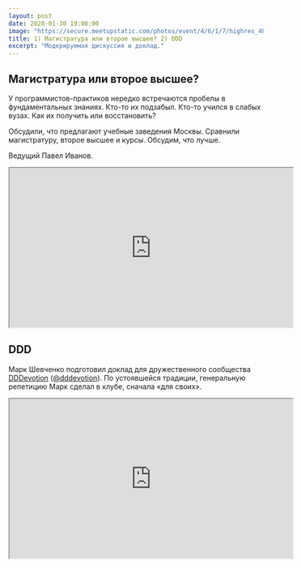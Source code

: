 ```yaml
---
layout: post
date: 2020-01-30 19:00:00
image: "https://secure.meetupstatic.com/photos/event/4/6/1/7/highres_488177943.jpeg"
title: 1) Магистратура или второе высшее? 2) DDD
excerpt: "Модерируемая дискуссия и доклад."
---
```


## Магистратура или второе высшее?

У программистов-практиков нередко встречаются пробелы в фундаментальных знаниях. Кто-то их подзабыл. Кто-то учился в слабых вузах. Как их получить или восстановить?

Обсудили, что предлагают учебные заведения Москвы. Сравнили магистратуру, второе высшее и курсы. Обсудим, что лучше.

Ведущий Павел Иванов.

<div class="video">
  <iframe width="560" height="315" src="https://www.youtube.com/embed/_9ANSi31ZHc" allow="accelerometer; autoplay; encrypted-media; gyroscope; picture-in-picture" allowfullscreen></iframe>
</div>

## DDD

Марк Шевченко подготовил доклад для дружественного сообщества [DDDevotion](https://www.facebook.com/groups/dddevotion) ([@dddevotion](https://t.me/dddevotion)). По устоявшейся традиции, генеральную репетицию Марк сделал в клубе, сначала «для своих».

<div class="video">
    <iframe width="560" height="315" src="https://www.youtube.com/embed/WwRXloRVh74" allow="accelerometer; autoplay; encrypted-media; gyroscope; picture-in-picture" allowfullscreen></iframe>
</div>
